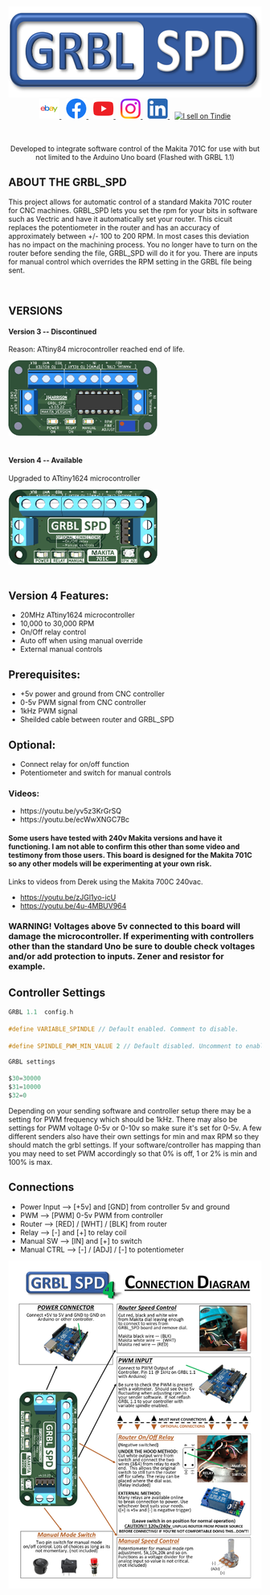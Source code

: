   
  
  <div align="center">
    <div style="display:inline-block; vertical-align: middle;">
      <img height="180" src="images/GRBL_SPD LOGO.png" href="#">
    </div>
  </div> 

  <div align="center" >
  <a href="https://www.ebay.ca/itm/226146198705" style="margin-right:10px">
    <img height="40" src="images/ebay.svg">
  </a>
  <a href="https://www.facebook.com/ThunderCNC" style="margin-right:10px">
    <img src="images/facebook.png" height="40" alt="Facebook"/>
  </a>
  <a href="http://www.youtube.com/@Thunder116fd" style="margin-right:10px">
    <img src="images/youtube.png" height="40" alt="Youtube"/>
  </a>
  <a href="https://www.instagram.com/thunder_cnc/" style="margin-right:10px">
    <img src="images/instagram.png" height="40" alt="Instagram"/>
  </a>
  <a href="https://www.linkedin.com/in/jon-harrison-01428557" style="margin-right:10px">
    <img src="images/linkedin.png" height="40" alt="Linkedin"/>
  </a>
  <a href="https://www.tindie.com/stores/gingertesla/?ref=offsite_badges&utm_source=sellers_GingerTesla&utm_medium=badges&utm_campaign=badge_medium">
    <img src="https://d2ss6ovg47m0r5.cloudfront.net/badges/tindie-mediums.png" alt="I sell on Tindie"  height="45">
  </a>
  </div>
  </br>
  </br>
  <p align="center" >Developed to integrate software control of the Makita 701C for use with but not limited to the Arduino Uno board (Flashed with GRBL 1.1)
  </p>
  <h2>ABOUT THE GRBL_SPD</h2>
  <p>
    This project allows for automatic control of a standard Makita 701C router for CNC machines. GRBL_SPD lets you set the rpm for your bits in software such as Vectric and have it automatically set your router. This cicuit replaces the potentiometer in the router and has an accuracy of approximately between +/- 100 to 200 RPM. In most cases this deviation has no impact on the machining process. You no longer have to turn on the router before sending the file, GRBL_SPD will do it for you. There are inputs for manual control which overrides the RPM setting in the GRBL file being sent. 
  </p></br>
  <h2>VERSIONS</h2>
  <div>
    <h4>Version 3 -- Discontinued</h4>
    <p> Reason: ATtiny84 microcontroller reached end of life.</p>
    <a title="Go to v3 page" href="versions/Version_3.md">
      <img height="150" src="images/MakitaGrbl_v3.png">
    </a>
  </div></br>
  <div>
    <h4>Version 4 -- Available</h4>
    <p> Upgraded to ATtiny1624 microcontroller</p>
    <a title="Go to v4 page" href="versions/Version_4.md">
      <img height="150" src="images/MakitaGrbl_v4.png">
    </a>
  </div></br>
  <!--<div>
    <h4>Version 5 -- Coming Soon</h4>
    <a title="Go to v5 page" href="versions/Version_5.md">
      <img height="150" src="images/MakitaGrbl_v5.png">
    </a>
  </div></br> -->


  <p> 
    <h2>Version 4 Features:</h2>
    <ul>
      <li>20MHz ATtiny1624 microcontroller</li>
      <li>10,000 to 30,000 RPM</li>
      <li>On/Off relay control</li>
      <li>Auto off when using manual override</li>
      <li>External manual controls</li>
    </ul>
  </p>


  <h2>Prerequisites:</h2>
    <ul>
      <li>+5v power and ground from CNC controller</li>
      <li>0-5v PWM signal from CNC controller</li>
      <li>1kHz PWM signal</li>
      <li>Sheilded cable between router and GRBL_SPD</li>
    </ul>


  <h2>Optional:</h2>
    <ul>
      <li>Connect relay for on/off function</li>
      <li>Potentiometer and switch for manual controls</li>
    </ul>

  <h3>Videos:</h3>
    <ul>
      <li>https://youtu.be/yv5z3KrGrSQ</li>
      <li>https://youtu.be/ecWwXNGC7Bc</li>
    </ul>

  <h4>Some users have tested with 240v Makita versions and have it functioning. I am not able to confirm this other than some video and testimony from those users. This board is designed for the Makita 701C so any other models will be experimenting at your own risk.</h4>

  Links to videos from Derek using the Makita 700C 240vac.
    <ul>
      <li>https://youtu.be/zJGl1yo-icU</li>
      <li>https://youtu.be/4u-4MBUV964</li>
    </ul>
  
  <h3><STRONG>WARNING!</STRONG> Voltages above 5v connected to this board will damage the microcontroller. If experimenting with controllers other than the standard Uno be sure to double check voltages and/or add protection to inputs. Zener and resistor for example.</h3>


  <h2>Controller Settings</h2>
 
 ```C 
GRBL 1.1  config.h

 #define VARIABLE_SPINDLE // Default enabled. Comment to disable.

 #define SPINDLE_PWM_MIN_VALUE 2 // Default disabled. Uncomment to enable. Must be greater than zero. Integer (1-255).
 ```

 ```C
GRBL settings

$30=30000
$31=10000
$32=0
 ```

 Depending on your sending software and controller setup there may be a setting for PWM frequency which should be 1kHz. There may also be settings for PWM voltage 0-5v or 0-10v so make sure it's set for 0-5v. A few different senders also have their own settings for min and max RPM so they should match the grbl settings. If your software/controller has mapping than you may need to set PWM accordingly so that 0% is off, 1 or 2% is min and 100% is max. 

 <h2> Connections</h2>
     <ul>
      <li>Power Input --> [+5v] and [GND] from controller 5v and ground</li>
      <li>PWM --> [PWM] 0-5v PWM from controller</li>
      <li>Router --> [RED] / [WHT] / [BLK] from router</li>
      <li>Relay --> [-] and [+] to relay coil</li>
      <li>Manual SW --> [IN] and [+] to switch</li>
      <li>Manual CTRL --> [-] / [ADJ] / [-] to potentiometer</li>
    </ul>
<a>
  <img  src="images/ConnectionDiagram_v4.png">
</a>

